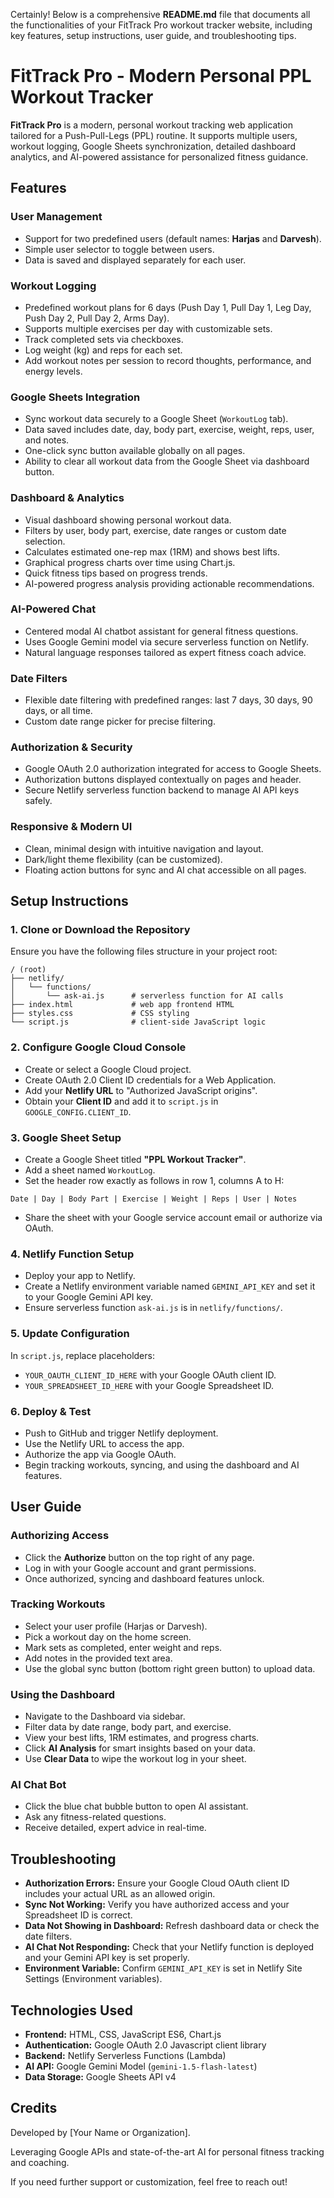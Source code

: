 Certainly! Below is a comprehensive **README.md** file that documents all the functionalities of your FitTrack Pro workout tracker website, including key features, setup instructions, user guide, and troubleshooting tips.

# FitTrack Pro - Modern Personal PPL Workout Tracker

**FitTrack Pro** is a modern, personal workout tracking web application tailored for a Push-Pull-Legs (PPL) routine. It supports multiple users, workout logging, Google Sheets synchronization, detailed dashboard analytics, and AI-powered assistance for personalized fitness guidance.

## Features

### User Management
- Support for two predefined users (default names: **Harjas** and **Darvesh**).
- Simple user selector to toggle between users.
- Data is saved and displayed separately for each user.

### Workout Logging
- Predefined workout plans for 6 days (Push Day 1, Pull Day 1, Leg Day, Push Day 2, Pull Day 2, Arms Day).
- Supports multiple exercises per day with customizable sets.
- Track completed sets via checkboxes.
- Log weight (kg) and reps for each set.
- Add workout notes per session to record thoughts, performance, and energy levels.

### Google Sheets Integration
- Sync workout data securely to a Google Sheet (`WorkoutLog` tab).
- Data saved includes date, day, body part, exercise, weight, reps, user, and notes.
- One-click sync button available globally on all pages.
- Ability to clear all workout data from the Google Sheet via dashboard button.

### Dashboard & Analytics
- Visual dashboard showing personal workout data.
- Filters by user, body part, exercise, date ranges or custom date selection.
- Calculates estimated one-rep max (1RM) and shows best lifts.
- Graphical progress charts over time using Chart.js.
- Quick fitness tips based on progress trends.
- AI-powered progress analysis providing actionable recommendations.

### AI-Powered Chat
- Centered modal AI chatbot assistant for general fitness questions.
- Uses Google Gemini model via secure serverless function on Netlify.
- Natural language responses tailored as expert fitness coach advice.

### Date Filters
- Flexible date filtering with predefined ranges: last 7 days, 30 days, 90 days, or all time.
- Custom date range picker for precise filtering.

### Authorization & Security
- Google OAuth 2.0 authorization integrated for access to Google Sheets.
- Authorization buttons displayed contextually on pages and header.
- Secure Netlify serverless function backend to manage AI API keys safely.

### Responsive & Modern UI
- Clean, minimal design with intuitive navigation and layout.
- Dark/light theme flexibility (can be customized).
- Floating action buttons for sync and AI chat accessible on all pages.

## Setup Instructions

### 1. Clone or Download the Repository

Ensure you have the following files structure in your project root:

```
/ (root)
├── netlify/
│   └── functions/
│       └── ask-ai.js      # serverless function for AI calls
├── index.html             # web app frontend HTML
├── styles.css             # CSS styling
└── script.js              # client-side JavaScript logic
```

### 2. Configure Google Cloud Console

- Create or select a Google Cloud project.
- Create OAuth 2.0 Client ID credentials for a Web Application.
- Add your **Netlify URL** to "Authorized JavaScript origins".
- Obtain your **Client ID** and add it to `script.js` in `GOOGLE_CONFIG.CLIENT_ID`.

### 3. Google Sheet Setup

- Create a Google Sheet titled **"PPL Workout Tracker"**.
- Add a sheet named `WorkoutLog`.
- Set the header row exactly as follows in row 1, columns A to H:

```
Date | Day | Body Part | Exercise | Weight | Reps | User | Notes
```

- Share the sheet with your Google service account email or authorize via OAuth.

### 4. Netlify Function Setup

- Deploy your app to Netlify.
- Create a Netlify environment variable named `GEMINI_API_KEY` and set it to your Google Gemini API key.
- Ensure serverless function `ask-ai.js` is in `netlify/functions/`.

### 5. Update Configuration

In `script.js`, replace placeholders:

- `YOUR_OAUTH_CLIENT_ID_HERE` with your Google OAuth client ID.
- `YOUR_SPREADSHEET_ID_HERE` with your Google Spreadsheet ID.

### 6. Deploy & Test

- Push to GitHub and trigger Netlify deployment.
- Use the Netlify URL to access the app.
- Authorize the app via Google OAuth.
- Begin tracking workouts, syncing, and using the dashboard and AI features.

## User Guide

### Authorizing Access

- Click the **Authorize** button on the top right of any page.
- Log in with your Google account and grant permissions.
- Once authorized, syncing and dashboard features unlock.

### Tracking Workouts

- Select your user profile (Harjas or Darvesh).
- Pick a workout day on the home screen.
- Mark sets as completed, enter weight and reps.
- Add notes in the provided text area.
- Use the global sync button (bottom right green button) to upload data.

### Using the Dashboard

- Navigate to the Dashboard via sidebar.
- Filter data by date range, body part, and exercise.
- View your best lifts, 1RM estimates, and progress charts.
- Click **AI Analysis** for smart insights based on your data.
- Use **Clear Data** to wipe the workout log in your sheet.

### AI Chat Bot

- Click the blue chat bubble button to open AI assistant.
- Ask any fitness-related questions.
- Receive detailed, expert advice in real-time.

## Troubleshooting

- **Authorization Errors:** Ensure your Google Cloud OAuth client ID includes your actual URL as an allowed origin.
- **Sync Not Working:** Verify you have authorized access and your Spreadsheet ID is correct.
- **Data Not Showing in Dashboard:** Refresh dashboard data or check the date filters.
- **AI Chat Not Responding:** Check that your Netlify function is deployed and your Gemini API key is set properly.
- **Environment Variable:** Confirm `GEMINI_API_KEY` is set in Netlify Site Settings (Environment variables).

## Technologies Used

- **Frontend:** HTML, CSS, JavaScript ES6, Chart.js
- **Authentication:** Google OAuth 2.0 Javascript client library
- **Backend:** Netlify Serverless Functions (Lambda)
- **AI API:** Google Gemini Model (`gemini-1.5-flash-latest`)
- **Data Storage:** Google Sheets API v4

## Credits

Developed by [Your Name or Organization].

Leveraging Google APIs and state-of-the-art AI for personal fitness tracking and coaching.

If you need further support or customization, feel free to reach out!
